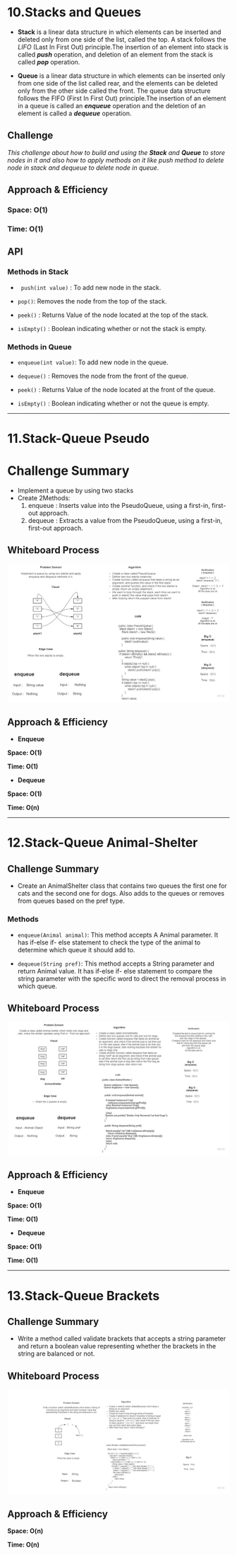 # **10.Stacks and Queues**

* **Stack** is a linear data structure in which elements can be inserted and deleted only from one side of the list, called the top. A stack follows the *LIFO* (Last In First Out) principle.The insertion of an element into stack is called ***push*** operation, and deletion of an element from the stack is called ***pop*** operation.

* **Queue** is a linear data structure in which elements can be inserted only from one side of the list called rear, and the elements can be deleted only from the other side called the front. The queue data structure follows the FIFO (First In First Out) principle.The insertion of an element in a queue is called an ***enqueue*** operation and the deletion of an element is called a ***dequeue*** operation.


## **Challenge**

*This challenge about how to build and using the **Stack** and **Queue** to store nodes in it and also how to apply methods on it like *push* method to delete node in stack and *dequeue* to delete node in queue.*

## **Approach & Efficiency**

### Space: O(1)

### Time: O(1)

## **API**

###  Methods in Stack

* ` push(int value)` : To add new node in the stack.

* `pop()`: Removes the node from the top of the stack.

* `peek()` : Returns Value of the node located at the top of the stack.

* `isEmpty()` : Boolean indicating whether or not the stack is empty.

###  Methods in Queue

* `enqueue(int value)`: To add new node in the queue.

* `dequeue()` : Removes the node from the front of the queue.

* `peek()`  : Returns Value of the node located at the front of the queue.

* `isEmpty()` : Boolean indicating whether or not the queue is empty.


-------------------------------------------------------------------------------------------------------------

# **11.Stack-Queue Pseudo**

# **Challenge Summary**

- Implement a queue by using two stacks
- Create 2Methods:
   1. enqueue : Inserts value into the PseudoQueue, using a first-in, first-out approach.
   2. dequeue : Extracts a value from the PseudoQueue, using a first-in, first-out approach.

## **Whiteboard Process**

![Stack-Queue Pseudo](./assets/stack-queue-pseudo.jpg)


## **Approach & Efficiency**

- **Enqueue** 

 **Space: O(1)**

 **Time: O(1)**

- **Dequeue**

 **Space: O(1)**

 **Time: O(n)**
 
------------------------------------------------------------------------------------------------------------

# **12.Stack-Queue Animal-Shelter**

## **Challenge Summary**

- Create an AnimalShelter class that contains two queues the first one for cats and the second one for dogs. Also adds to the queues or removes from queues based on the pref type.

### **Methods**

* `enqueue(Animal animal)`: This method accepts A Animal parameter. It has if-else if- else statement to check the type of the animal to determine which queue it should add to.

* `dequeue(String pref)`: This method accepts a String parameter and return Animal value. It has if-else if- else statement to compare the string parameter with the specific word to direct the removal process in which queue.
## **Whiteboard Process**

![Stack-Queue Animal-Shelter](./assets/stack-queue-animal-shelter.jpg)


## **Approach & Efficiency**

- **Enqueue** 

 **Space: O(1)**

 **Time: O(1)**

- **Dequeue**

 **Space: O(1)**

 **Time: O(1)**
 
----------------------------------------------------------------------------------------------------------

# **13.Stack-Queue Brackets**

## **Challenge Summary**

* Write a method called validate brackets that accepts a string parameter and return a boolean value representing whether the brackets in the string are balanced or not.

## **Whiteboard Process**

![Stack-Queue Brackets](./assets/stack-queue-brackets.jpg)


## **Approach & Efficiency**

**Space: O(n)**

**Time: O(n)**

